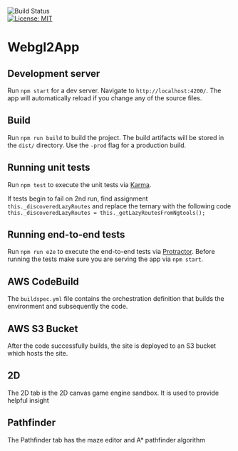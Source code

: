 ![Build Status](https://codebuild.us-west-2.amazonaws.com/badges?uuid=eyJlbmNyeXB0ZWREYXRhIjoiMFA2azY2aW5EcGdBK1JWalE5UE40YjVIZndKWGRSczFscTQrUU9ZNlE0YnZubitSZDhIcnNtQ1VMRmNhNjNmVHZsTm5RRmtNeG5MbGlQdGY5eWtwMWJJPSIsIml2UGFyYW1ldGVyU3BlYyI6InJBK2dpSGVPL1A0ZXlYaUoiLCJtYXRlcmlhbFNldFNlcmlhbCI6MX0%3D&branch=master)  
[![License: MIT](https://img.shields.io/badge/License-MIT-yellow.svg)](https://opensource.org/licenses/MIT)

# Webgl2App

## Development server

Run `npm start` for a dev server. Navigate to `http://localhost:4200/`. The app will automatically reload if you change any of the source files.

## Build

Run `npm run build` to build the project. The build artifacts will be stored in the `dist/` directory. Use the `-prod` flag for a production build.

## Running unit tests

Run `npm test` to execute the unit tests via [Karma](https://karma-runner.github.io).

If tests begin to fail on 2nd run, find assignment `this._discoveredLazyRoutes` and replace the ternary with the following code `this._discoveredLazyRoutes = this._getLazyRoutesFromNgtools();`

## Running end-to-end tests

Run `npm run e2e` to execute the end-to-end tests via [Protractor](http://www.protractortest.org/).
Before running the tests make sure you are serving the app via `npm start`.

## AWS CodeBuild

The `buildspec.yml` file contains the orchestration definition that builds the environment and subsequently the code.

## AWS S3 Bucket

After the code successfully builds, the site is deployed to an S3 bucket which hosts the site.

## 2D

The 2D tab is the 2D canvas game engine sandbox. It is used to provide helpful insight 

## Pathfinder

The Pathfinder tab has the maze editor and A* pathfinder algorithm  
